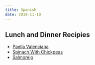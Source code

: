 ```yaml
---
title: Spanish
date: 2019-11-10
---
```


## Lunch and Dinner Recipies

* [Paella Valenciana](/lunch-dinner/paella_valenciana)
* [Spinach With Chickpeas](/lunch-dinner/spinach_with_chickpeas)
* [Salmorejo](/lunch-dinner/salmorejo/)